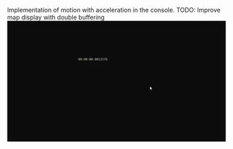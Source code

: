 Implementation of motion with acceleration in the console.
TODO: Improve map display with double buffering<br />
![alt-text](https://github.com/Alexei1999/console-mover/blob/master/ships_move.gif)
